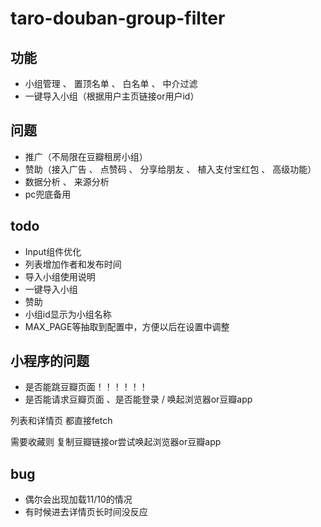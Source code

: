 # taro-douban-group-filter

## 功能
* 小组管理 、 置顶名单 、 白名单 、 中介过滤
* 一键导入小组（根据用户主页链接or用户id）


## 问题
* 推广（不局限在豆瓣租房小组）
* 赞助（接入广告 、 点赞码 、 分享给朋友 、 植入支付宝红包 、 高级功能）
* 数据分析 、 来源分析
* pc兜底备用

## todo
* Input组件优化
* 列表增加作者和发布时间
* 导入小组使用说明
* 一键导入小组
* 赞助
* 小组id显示为小组名称
* MAX_PAGE等抽取到配置中，方便以后在设置中调整



## 小程序的问题
* 是否能跳豆瓣页面！！！！！！
* 是否能请求豆瓣页面 、是否能登录 / 唤起浏览器or豆瓣app

列表和详情页 都直接fetch

需要收藏则 复制豆瓣链接or尝试唤起浏览器or豆瓣app


## bug
* 偶尔会出现加载11/10的情况
* 有时候进去详情页长时间没反应
